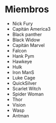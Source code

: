 # Miembros

* Nick Fury 
* Capitán America3
* Black panther
* Black Widow
* Capitán Marvel
* Falcon
* Hank Pym
* Hawkeye
* Hulk
* Iron ManS
* Luke Cage
* QuickSilver
* Scarlet Witch
* Spider Woman
* Thor
* Vision
* Wasp
* Antman
